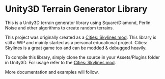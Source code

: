 Unity3D Terrain Generator Library
=================================

This is a Unity3D terrain generator library using Square/Diamond, Perlin Noise and other algorithms to create random terrains.

This project was originally created as a [Cities: Skylines mod](https://github.com/tomarus/cs-terraingen). This library is still a WIP and mainly started as a personal educational project. Cities: Skylines is a great game too and can be modded & debugged heavily.

To compile this library, simply clone the source in your Assets/Plugins folder in Unity3D. For usage refer to the [Cities: Skylines mod](https://github.com/tomarus/cs-terraingen).

More documentation and examples will follow.

